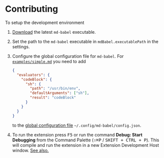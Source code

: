 # Contributing

To setup the development environment

1. [Download](https://github.com/md-babel/swift-markdown-babel/releases) the latest `md-babel` executable.
2. Set the path to the `md-babel` executable in `mdBabel.executablePath` in the settings.
3. Configure the global configuration file for `md-babel`.
   For [`examples/simple.md`](./examples/simple.md) you need to add

   ```json
   {
     "evaluators": {
       "codeBlock": {
         "sh": {
           "path": "/usr/bin/env",
           "defaultArguments": ["sh"],
           "result": "codeBlock"
         }
       }
     }
   }
   ```

   to the [global configuration file](https://github.com/md-babel/swift-markdown-babel#configuration-file) `~/.config/md-babel/config.json`.

4. To run the extension press <kbd>F5</kbd> or run the command **Debug: Start Debugging** from the
   Command Palette (<kbd>⇧⌘P</kbd> / <kbd>SHIFT + CTRL + P</kbd>). This will compile and run the extension in a new Extension Development Host window. [See also.](https://code.visualstudio.com/api/get-started/your-first-extension)
